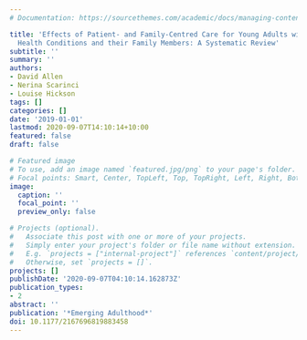 ```yaml
---
# Documentation: https://sourcethemes.com/academic/docs/managing-content/

title: 'Effects of Patient- and Family-Centred Care for Young Adults with Chronic
  Health Conditions and their Family Members: A Systematic Review'
subtitle: ''
summary: ''
authors:
- David Allen
- Nerina Scarinci
- Louise Hickson
tags: []
categories: []
date: '2019-01-01'
lastmod: 2020-09-07T14:10:14+10:00
featured: false
draft: false

# Featured image
# To use, add an image named `featured.jpg/png` to your page's folder.
# Focal points: Smart, Center, TopLeft, Top, TopRight, Left, Right, BottomLeft, Bottom, BottomRight.
image:
  caption: ''
  focal_point: ''
  preview_only: false

# Projects (optional).
#   Associate this post with one or more of your projects.
#   Simply enter your project's folder or file name without extension.
#   E.g. `projects = ["internal-project"]` references `content/project/deep-learning/index.md`.
#   Otherwise, set `projects = []`.
projects: []
publishDate: '2020-09-07T04:10:14.162873Z'
publication_types:
- 2
abstract: ''
publication: '*Emerging Adulthood*'
doi: 10.1177/2167696819883458
---
```

